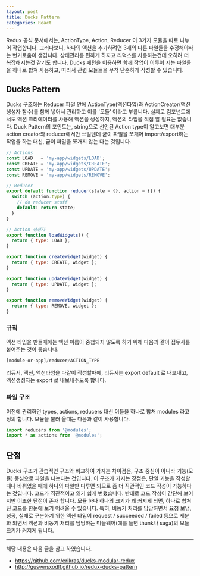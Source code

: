 ```yaml
---
layout: post
title: Ducks Pattern
categories: React
---
```


Redux 공식 문서에서는, ActionType, Action, Reducer 이 3가지 모듈을 따로 나누어 작업합니다. 그러다보니, 하나의 액션을 추가하려면 3개의 다른 파일들을 수정해야하는 번거로움이 생깁니다. 상태관리를 편하게 하자고 리덕스를 사용하는건데 오히려 더 복잡해지는것 같기도 합니다. Ducks 패턴을 이용하면 함께 작업이 이루어 지는 파일들을 하나로 합쳐 사용하고, 따라서 관련 모듈들을 무척 단순하게 작성할 수 있습니다.


## Ducks Pattern
Ducks 구조에는 Reducer 파일 안에 ActionType(액션타입)과 ActionCreator(액션생성자 함수)를 함께 넣어서 관리하고 이를 '모듈' 이라고 부릅니다. 실제로 컴포넌트에서도 액션 크리에이터를 사용해 액션을 생성하지, 액션의 타입을 직접 알 필요는 없습니다. Duck Pattern의 포인트는, string으로 선언된 Action type이 알고보면 대부분 action creator와 reducer에서만 쓰일텐데 굳이 파일을 쪼개어 import/export하는 작업을 하는 대신, 굳이 파일을 쪼개지 않는 다는 것입니다.

```js
// Actions
const LOAD   = 'my-app/widgets/LOAD';
const CREATE = 'my-app/widgets/CREATE';
const UPDATE = 'my-app/widgets/UPDATE';
const REMOVE = 'my-app/widgets/REMOVE';

// Reducer
export default function reducer(state = {}, action = {}) {
  switch (action.type) {
    // do reducer stuff
    default: return state;
  }
}

// Action 생성자
export function loadWidgets() {
  return { type: LOAD };
}

export function createWidget(widget) {
  return { type: CREATE, widget };
}

export function updateWidget(widget) {
  return { type: UPDATE, widget };
}

export function removeWidget(widget) {
  return { type: REMOVE, widget };
}
```

### 규칙
액션 타입을 만들때에는 액션 이름이 중첩되지 않도록 하기 위해 다음과 같이 접두사를 붙여주는 것이 좋습니다. 

```js
[module-or-app]/reducer/ACTION_TYPE
```


리듀서, 액션, 액션타임을 다같이 작성할때에, 리듀서는 export default 로 내보내고, 액션생성자는 export 로 내보내주도록 합니다.


### 파일 구조
이전에 관리하던 types, actions, reducers 대신 이들을 하나로 합쳐 modules 라고 정의 합니다. 모듈을 불러 올때는 다음과 같이 사용합니다.

```js
import reducers from '@modules';
import * as actions from '@modules';
```

## 단점
Ducks 구조가 관습적인 구조와 비교하여 가지는 차이점은, 구조 중심이 아니라 기능(모듈) 중심으로 파일을 나눈다는 것입니다. 이 구조가 가지는 장점은, 단일 기능을 작성할 때나 바뀌었을 때에 하나의 파일만 다루면 되므로 좀 더 직관적인 코드 작성이 가능하다는 것입니다. 코드가 직관적이고 읽기 쉽게 변했습니다. 반대로 코드 작성이 간단해 보이지만 이또한 단점이 존재 합니다. 모듈 하나 하나의 크기가 꽤 커지게 되면, 하나로 합쳐진 코드를 한눈에 보기 어려울 수 있습니다. 특히, 비동기 처리를 담당하면서 요청 보냄, 성공, 실패로 구분하기 위한 액션 타입이 request / succeeded / failed 등으로 세분화 되면서 액션과 비동기 처리를 담당하는 미들웨어(예를 들면 thunk나 saga)의 모듈 크기가 커지게 됩니다. 

----
해당 내용은 다음 글을 참고 하였습니다.
- https://github.com/erikras/ducks-modular-redux
- http://guswnsxodlf.github.io/redux-ducks-pattern